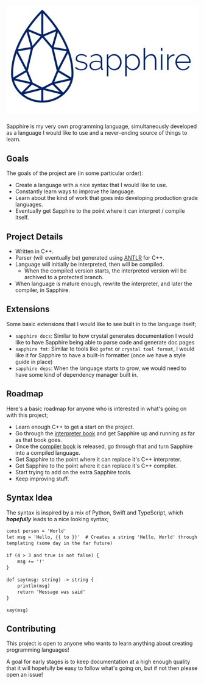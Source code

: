 # ![sapphire logo banner first draft](./img/banner.png)

Sapphire is my very own programming language, simultaneously developed as a language I would like to use and a never-ending source of things to learn.

## Goals
The goals of the project are (in some particular order):
- Create a language with a nice syntax that I would like to use.
- Constantly learn ways to improve the language.
- Learn about the kind of work that goes into developing production grade languages.
- Eventually get Sapphire to the point where it can interpret / compile itself.

## Project Details
- Written in C++.
- Parser (will eventually be) generated using [ANTLR](http://www.antlr.org/) for C++.
- Language will initially be interpreted, then will be compiled.
    - When the compiled version starts, the interpreted version will be archived to a protected branch.
- When language is mature enough, rewrite the interpreter, and later the compiler, in Sapphire.

## Extensions
Some basic extensions that I would like to see built in to the language itself;
- `sapphire docs`: Similar to how crystal generates documentation I would like to have Sapphire being able to parse code and generate doc pages
- `sapphire fmt`: Similar to tools like `gofmt` or `crystal tool format`, I would like it for Sapphire to have a built-in formatter (once we have a style guide in place)
- `sapphire deps`: When the language starts to grow, we would need to have some kind of dependency manager built in.

## Roadmap
Here's a basic roadmap for anyone who is interested in what's going on with this project;
- Learn enough C++ to get a start on the project.
- Go through the [interpreter book](https://interpreterbook.com) and get Sapphire up and running as far as that book goes.
- Once the [compiler book](https://compilerbook.com) is released, go through that and turn Sapphire into a compiled language.
- Get Sapphire to the point where it can replace it's C++ interpreter.
- Get Sapphire to the point where it can replace it's C++ compiler.
- Start trying to add on the extra Sapphire tools.
- Keep improving stuff.


## Syntax Idea
The syntax is inspired by a mix of Python, Swift and TypeScript, which ***hopefully*** leads to a nice looking syntax;

```sapphire
const person = 'World'
let msg = 'Hello, {{ to }}'  # Creates a string 'Hello, World' through templating (some day in the far future)

if (4 > 3 and true is not false) {
    msg += '!'
}

def say(msg: string) -> string {
    println(msg)
    return 'Message was said'
}

say(msg)
```

## Contributing
This project is open to anyone who wants to learn anything about creating programming languages!

A goal for early stages is to keep documentation at a high enough quality that it will hopefully be easy to follow what's going on, but if not then please open an issue!
